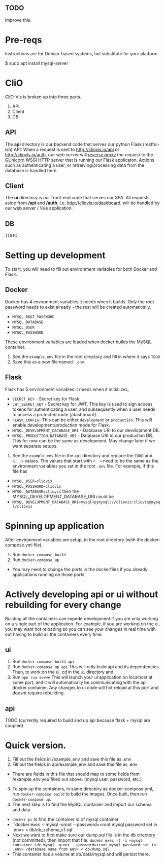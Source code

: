 ## TODO
Improve this.

# Pre-reqs

Instructions are for Debian-based systems, but substitute for your platform.

$ sudo apt install mysql-server

# CliO
CliO-Vis is broken up into three parts.
1. API
2. Client
3. DB

## API
The **api** directory is our backend code that serves our python Flask (restful-ish) API. When a request is sent to http://cliovis.io/api or http://cliovis.io/auth, our web server will [reverse proxy](https://en.wikipedia.org/wiki/Reverse_proxy) the request to the [GUnicorn](https://gunicorn.org/) WSGI HTTP server that is running our Flask applicaton. Actions such as authenticating a user, or retreiving/processing data from the database is handled here.

## Client
The **ui** directory is our front-end code that serves our SPA. All requests, aside from **/api** and **/auth**, i.e, http://cliovis.io/dashboard, will be handled by our web server / Vue application.

## DB
TODO

# Setting up development
To start, you will need to fill out environment variables for both Docker and Flask.
## Docker
Docker has 4 environment variables it needs when it builds.  Only the root password needs to exist already - the rest will be created automatically.
- `MYSQL_ROOT_PASSWORD`
- `MYSQL_DATABASE`
- `MYSQL_USER`
- `MYSQL_PASSWORD`

These environment variables are loaded when docker builds the MySQL container.
1. See the `example_env` file in the root directory and fill in where it says `TODO`
2. Save this as a new file named: `.env`

## Flask
Flask has 5 environment variables it needs when it initializes,
- `SECRET_KEY` - Secret key for Flask.
- `JWT_SECRET_KEY` - Secret key for JWT. This key is used to sign access tokens for authenticating a user, and subsequently when a user needs to access a protected route (/dashboard).
- `FLASK_CONFIG`- This can be either `development` or `production`. This will enable development/production mode for Flask.
- `MYSQL_DEVELOPMENT_DATABASE_URI` - Database URI to our development DB.
- `MYSQL_PRODUCTION_DATABASE_URI` - Database URI to our production DB. This for now can be the same as development. May change later if we want separate setups.
1. See the `example_env` file in the `api` directory and replace the `TODO` and `<...>` values. The values that start with `<  >` need to be the same as the environment variables you set in the root `.env` file. For example, if this file has
- `MYSQL_USER=cliovis`
- `MYSQL_PASSWORD=cliovis`
- `MYSQL_DATABASE=cliovis`
then the MYSQL_DEVELOPMENT_DATABASE_URI could be
- `MYSQL_DEVELOPMENT_DATABASE_URI=mysql+pymysql://cliovis:cliovis@mysql/cliovis`

# Spinning up application
After environment variables are setup, in the root directory (with the docker-compose.yml file),
1. Run `docker-compose build`
2. Run `docker-compose up`
  * You may need to change the ports in the dockerfiles if you already applications running on those ports

# Actively developing api or ui without rebuilding for every change
Building all the containers can impede development if you are only working on a single part of the application. For example, if you are working on the ui, you may want hot reloading so you can see your changes in real time with out having to build all the containers every time.

## ui
1. Run `docker-compose build api`
2. Run `docker-compose up api`
This will only build api and its dependencies. Then, to work on the ui, cd in the `ui` directory and
1. Run `npm run serve`
This will launch your ui application on localhost at some port, and it will automatically be communicating with the api docker container. Any changes to ui code will hot reload at this port and doesnt require rebuilding.

## api
TODO (currently required to build and up api because flask + mysql are coupled)


# Quick version.
1. Fill out the fields in /example_env and save this file as .env
2. Fill out the fields in api/example_env and save this file as .env
- There are fields in this file that should map to some fields from /example_env you filled out above. (mysql user, password, etc.)
3. To spin up the containers, in same directory as docker-compose.yml, run `docker-compose build` to build the images. Once built, then run `docker-compose up`.
4. The next step is to find the MySQL container and import our schema and data.
- `docker ps` to find the container id of mysql container
- ``docker exec -i <mysql container id> mysql -uroot --password=<root mysql password set in .env> <database name from env> < db/db_schema_v1.sql`
- Next we want to first make sure our dump.sql file is in the db directory (not committed), then import that file. `docker exec -t -i <mysql container id> mysql -uroot --password=<root mysql password set in .env> <database name from env> < db/dump.sql`
- This container has a volume at db/data/mysql and will persist there.
